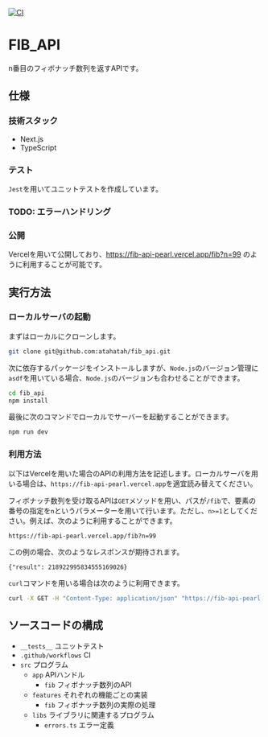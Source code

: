 [![CI](https://github.com/atahatah/fib_api/actions/workflows/mail.yml/badge.svg)](https://github.com/atahatah/fib_api/actions/workflows/mail.yml)

# FIB_API
n番目のフィボナッチ数列を返すAPIです。

## 仕様
### 技術スタック
- Next.js
- TypeScript
### テスト
`Jest`を用いてユニットテストを作成しています。
### TODO: エラーハンドリング
### 公開
Vercelを用いて公開しており、https://fib-api-pearl.vercel.app/fib?n=99 のように利用することが可能です。

## 実行方法
### ローカルサーバの起動
まずはローカルにクローンします。
```sh
git clone git@github.com:atahatah/fib_api.git
```
次に依存するパッケージをインストールしますが、`Node.js`のバージョン管理に`asdf`を用いている場合、`Node.js`のバージョンも合わせることができます。
```sh
cd fib_api
npm install
```
最後に次のコマンドでローカルでサーバーを起動することができます。
```sh
npm run dev
```
### 利用方法
以下はVercelを用いた場合のAPIの利用方法を記述します。ローカルサーバを用いる場合は、`https://fib-api-pearl.vercel.app`を適宜読み替えてください。

フィボナッチ数列を受け取るAPIは`GET`メソッドを用い、パスが`/fib`で、要素の番号の指定を`n`というパラメーターを用いて行います。ただし、`n>=1`としてください。例えば、次のように利用することができます。
```
https://fib-api-pearl.vercel.app/fib?n=99 
```
この例の場合、次のようなレスポンスが期待されます。
```
{"result": 218922995834555169026}
```
`curl`コマンドを用いる場合は次のように利用できます。
```sh
curl -X GET -H "Content-Type: application/json" "https://fib-api-pearl.vercel.app/fib?n=99"
```

## ソースコードの構成
- `__tests__` ユニットテスト
- `.github/workflows` CI
- `src` プログラム
  - `app` APIハンドル
    - `fib` フィボナッチ数列のAPI
  - `features` それぞれの機能ごとの実装
    - `fib` フィボナッチ数列の実際の処理
  - `libs` ライブラリに関連するプログラム
    - `errors.ts` エラー定義